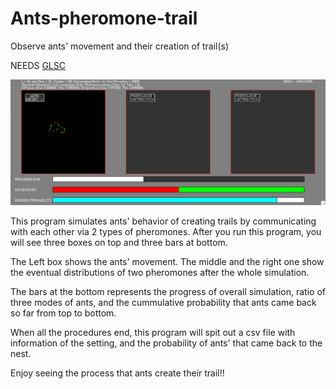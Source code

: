 # Ants-pheromone-trail
Observe ants' movement and their creation of trail(s)

NEEDS [GLSC](http://www.kobayashi-lab.jp/kobayashi/software.html)

![Image](https://github.com/ryunryunryun/Ants-pheromone-trail/blob/master/screenshot.png)

This program simulates ants' behavior of creating trails by communicating with each other via 2 types of pheromones. After you run this program, you will see three boxes on top and three bars at bottom.
 
The Left box shows the ants' movement. The middle and the right one show the eventual distributions of two pheromones after the whole simulation.

The bars at the bottom represents the progress of overall simulation, ratio of three modes of ants, and the cummulative probability that ants came back so far from top to bottom.

When all the procedures end, this program will spit out a csv file with information of the setting, and the probability of ants' that came back to the nest.

Enjoy seeing the process that ants create their trail!!
